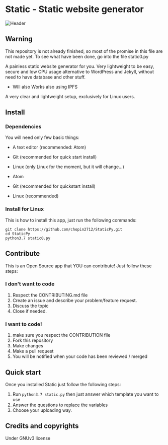 # Static - Static website generator

![Header](http://image-missing.org/image.png)

## Warning
This repository is not already finished, so most of the promise in this file are not made yet. To see what have been done, go into the file static0.py


A painless static website generator for you. Very lightweight to be easy, secure and low CPU usage alternative to WordPress and Jekyll, without need to have database and other stuff.

* WIll also Works also using IPFS

A very clear and lightweight setup, exclusively for Linux users.

## Install
### Dependencies
You will need only few basic things:


* A text editor (recommended: Atom)
* Git (recommended for quick start install)
* Linux (only Linux for the moment, but it will change...)

* Atom
* Git (recommended for quickstart install)
* Linux (recommended)


### Install for Linux
This is how to install this app, just run the following commands:
```
git clone https://github.com/chopin2712/StaticPy.git
cd StaticPy
python3.7 static0.py
```

## Contribute
This is an Open Source app that YOU can contribute! Just follow these steps:

### I don’t want to code

1. Respect the CONTRIBUTING.md file
2. Create an issue and describe your problem/feature request.
3. Discuss the topic
4. Close if needed.

### I want to code!

1. make sure you respect the CONTRIBUTION file
2. Fork this repository
3. Make changes
4. Make a pull request
5. You will be notified when your code has been reviewed / merged

## Quick start

Once you installed Static just follow the following steps:
1. Run `python3.7 static.py` then just answer which template you want to use
2. Answer the questions to replace the variables
3. Choose your uploading way.

## Credits and copyrights
Under GNUv3 license
